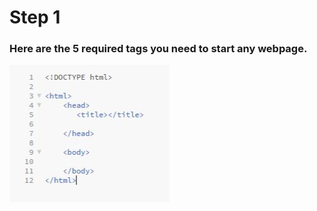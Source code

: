 # Step 1
### Here are the 5 required tags you need to start any webpage.
![](https://github.com/RyanGlascock/FinalProject/blob/master/tags1.JPG)
